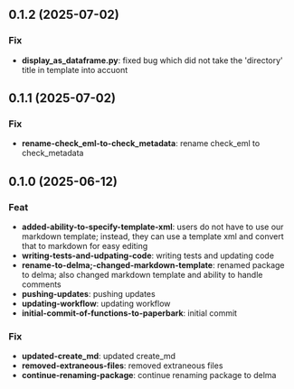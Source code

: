 ## 0.1.2 (2025-07-02)

### Fix

- **display_as_dataframe.py**: fixed bug which did not take the 'directory' title in template into accuont

## 0.1.1 (2025-07-02)

### Fix

- **rename-check_eml-to-check_metadata**: rename check_eml to check_metadata

## 0.1.0 (2025-06-12)

### Feat

- **added-ability-to-specify-template-xml**: users do not have to use our markdown template; instead, they can use a template xml and convert that to markdown for easy editing
- **writing-tests-and-udpating-code**: writing tests and updating code
- **rename-to-delma;-changed-markdown-template**: renamed package to delma; also changed markdown template and ability to handle comments
- **pushing-updates**: pushing updates
- **updating-workflow**: updating workflow
- **initial-commit-of-functions-to-paperbark**: initial commit

### Fix

- **updated-create_md**: updated create_md
- **removed-extraneous-files**: removed extraneous files
- **continue-renaming-package**: continue renaming package to delma
